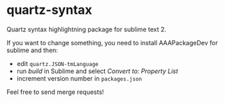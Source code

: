 quartz-syntax
===========

Quartz syntax highlightning package for sublime text 2.


If you want to change something, you need to install AAAPackageDev for sublime and then:

* edit `quartz.JSON-tmLanguage`
* run *build* in Sublime and select *Convert to: Property List*
* increment version number in `packages.json`

Feel free to send merge requests!
